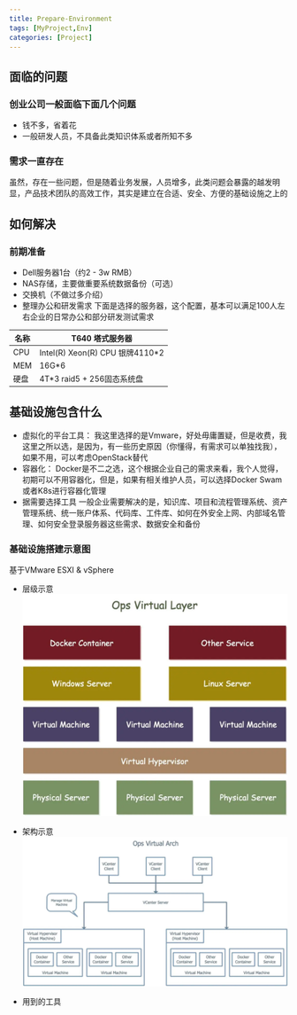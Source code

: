```yaml
---
title: Prepare-Environment
tags: [MyProject,Env]
categories: [Project]
---
```


## 面临的问题

### 创业公司一般面临下面几个问题
* 钱不多，省着花
* 一般研发人员，不具备此类知识体系或者所知不多

### 需求一直存在
虽然，存在一些问题，但是随着业务发展，人员增多，此类问题会暴露的越发明显，产品技术团队的高效工作，其实是建立在合适、安全、方便的基础设施之上的

## 如何解决
### 前期准备
* Dell服务器1台（约2 - 3w RMB）
* NAS存储，主要做重要系统数据备份（可选）
* 交换机（不做过多介绍）
* 整理办公和研发需求
下面是选择的服务器，这个配置，基本可以满足100人左右企业的日常办公和部分研发测试需求

|名称|T640 塔式服务器|
|-----|----|
| CPU | Intel(R) Xeon(R) CPU 银牌4110*2 |
| MEM | 16G*6 |
| 硬盘 | 4T*3 raid5 + 256固态系统盘 |

## 基础设施包含什么
* 虚拟化的平台工具：
    我这里选择的是Vmware，好处毋庸置疑，但是收费，我这里之所以选，是因为，有一些历史原因（你懂得，有需求可以单独找我），如果不用，可以考虑OpenStack替代
* 容器化：
    Docker是不二之选，这个根据企业自己的需求来看，我个人觉得，初期可以不用容器化，但是，如果有相关维护人员，可以选择Docker Swam或者K8s进行容器化管理
* 据需要选择工具
    一般企业需要解决的是，知识库、项目和流程管理系统、资产管理系统、统一账户体系、代码库、工件库、如何在外安全上网、内部域名管理、如何安全登录服务器这些需求、数据安全和备份

### 基础设施搭建示意图
基于VMware ESXI & vSphere
* 层级示意
![层级示意](/myProject/层级示意.png "层级示意")

* 架构示意
![架构示意](/myProject/架构示意.png "架构示意")

* 用到的工具


